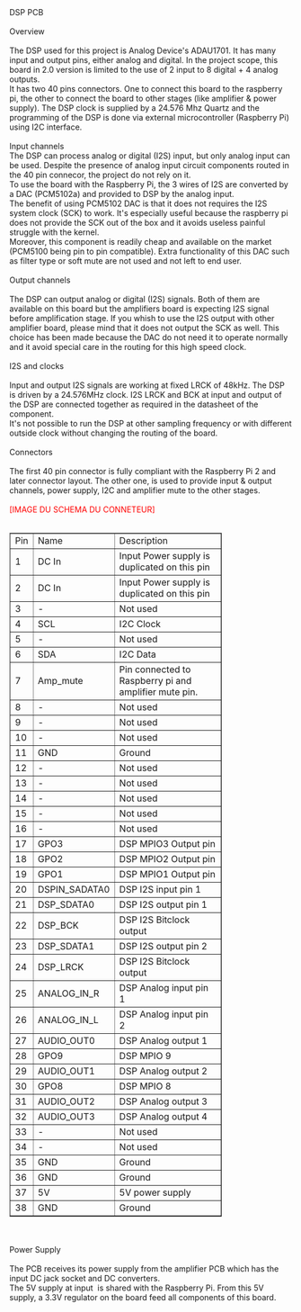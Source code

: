 <!DOCTYPE html PUBLIC "-//W3C//DTD HTML 4.01//EN" "http://www.w3.org/TR/html4/strict.dtd">
<html>
<head>
  <meta content="text/html; charset=ISO-8859-1"
 http-equiv="content-type">
  <title>DSP Board</title>
</head>
<body>
DSP PCB<br>
<br>
Overview<br>
<br>
The DSP used for this project is Analog Device's ADAU1701. It has many
input and output pins, either analog and digital. In the project scope,
this board in 2.0 version is limited to the use of 2 input to 8 digital
+ 4 analog outputs.<br>
It has two 40 pins connectors. One to connect this board to the
raspberry pi, the other to connect the board to other stages (like
amplifier &amp; power supply). The DSP clock is supplied by a
24.576 Mhz Quartz and the programming of the DSP is done via external
microcontroller (Raspberry Pi) using I2C interface.<br>
<br>
Input channels<br>
The DSP can process analog or digital (I2S) input, but only analog
input can be used. Despite the presence of analog input circuit
components routed in the 40 pin connecor, the project do not rely on
it. <br>
To use the board with the Raspberry Pi, the 3 wires of I2S are
converted by a DAC (PCM5102a) and provided to DSP by the analog input. <br>
The benefit of using PCM5102 DAC is that it does not requires the I2S
system clock (SCK) to work. It's especially useful because the
raspberry pi does not provide the SCK out of the box and it avoids
useless painful struggle with the kernel. <br>
Moreover, this component is readily cheap and available on the market
(PCM5100 being pin to pin compatible). Extra functionality of this DAC
such as filter type or soft mute are not used and not left to end user.<br>
<br>
Output channels<br>
&nbsp;<br>
The DSP can output analog or digital (I2S) signals. Both of them are
available on this board but the amplifiers board is expecting I2S
signal before amplification stage. If you whish to use the I2S output
with other amplifier board, please mind that it does not output the SCK
as well. This choice has been made because the DAC do not need it to
operate normally and it avoid special care in the routing for this high
speed clock. <br>
<br>
I2S and clocks<br>
<br>
Input and output I2S signals are working at fixed LRCK of 48kHz. The
DSP is driven by a 24.576MHz clock. I2S LRCK and BCK at input and
output of the DSP are connected together as required in the datasheet
of the component.<br>
It's not possible to run the DSP at other sampling frequency or with
different outside clock without changing the routing of the board. <br>
<br>
Connectors <br>
<br>
The first 40 pin connector is fully compliant with the Raspberry Pi 2
and later connector layout. The other one, is used to provide input
&amp; output channels, power supply, I2C and amplifier mute to the
other stages.<br>
<br>
<span style="color: red;">[IMAGE DU SCHEMA DU CONNETEUR]</span><br>
<br>
<table style="text-align: left; width: 378px; height: 1216px;"
 border="1" cellpadding="2" cellspacing="2">
  <tbody>
    <tr>
      <td>Pin</td>
      <td>Name &nbsp; &nbsp; </td>
      <td>Description &nbsp; &nbsp; &nbsp; &nbsp;
&nbsp;</td>
    </tr>
    <tr>
      <td>1</td>
      <td>DC In</td>
      <td>Input Power supply is duplicated on this pin</td>
    </tr>
    <tr>
      <td>2</td>
      <td>DC In</td>
      <td>Input Power supply is duplicated on this pin</td>
    </tr>
    <tr>
      <td>3</td>
      <td>-</td>
      <td>Not used</td>
    </tr>
    <tr>
      <td>4</td>
      <td>SCL</td>
      <td>I2C Clock</td>
    </tr>
    <tr>
      <td>5</td>
      <td>-</td>
      <td>Not used</td>
    </tr>
    <tr>
      <td>6</td>
      <td>SDA</td>
      <td>I2C Data</td>
    </tr>
    <tr>
      <td>7</td>
      <td>Amp_mute</td>
      <td>Pin connected to Raspberry pi and amplifier mute pin.</td>
    </tr>
    <tr>
      <td>8</td>
      <td>-</td>
      <td>Not used</td>
    </tr>
    <tr>
      <td>9</td>
      <td>-</td>
      <td>Not used</td>
    </tr>
    <tr>
      <td>10</td>
      <td>-</td>
      <td>Not used</td>
    </tr>
    <tr>
      <td>11</td>
      <td>GND</td>
      <td>Ground</td>
    </tr>
    <tr>
      <td>12</td>
      <td>-</td>
      <td>Not used</td>
    </tr>
    <tr>
      <td>13</td>
      <td>-</td>
      <td>Not used</td>
    </tr>
    <tr>
      <td>14</td>
      <td>-</td>
      <td>Not used</td>
    </tr>
    <tr>
      <td>15</td>
      <td>-</td>
      <td>Not used</td>
    </tr>
    <tr>
      <td>16</td>
      <td>-</td>
      <td>Not used</td>
    </tr>
    <tr>
      <td>17</td>
      <td>GPO3</td>
      <td>DSP MPIO3 Output pin</td>
    </tr>
    <tr>
      <td>18</td>
      <td>GPO2</td>
      <td>DSP&nbsp;MPIO2 Output pin</td>
    </tr>
    <tr>
      <td>19</td>
      <td>GPO1</td>
      <td>DSP&nbsp;MPIO1 Output pin</td>
    </tr>
    <tr>
      <td>20</td>
      <td>DSPIN_SADATA0</td>
      <td>DSP I2S input pin 1</td>
    </tr>
    <tr>
      <td>21</td>
      <td>DSP_SDATA0</td>
      <td>DSP I2S output pin 1</td>
    </tr>
    <tr>
      <td>22</td>
      <td>DSP_BCK</td>
      <td>DSP I2S Bitclock output</td>
    </tr>
    <tr>
      <td>23</td>
      <td>DSP_SDATA1</td>
      <td>DSP I2S output pin 2</td>
    </tr>
    <tr>
      <td>24</td>
      <td>DSP_LRCK</td>
      <td>DSP I2S Bitclock output</td>
    </tr>
    <tr>
      <td>25</td>
      <td>ANALOG_IN_R</td>
      <td>DSP Analog input pin 1</td>
    </tr>
    <tr>
      <td>26</td>
      <td>ANALOG_IN_L</td>
      <td>DSP Analog input pin 2</td>
    </tr>
    <tr>
      <td>27</td>
      <td>AUDIO_OUT0</td>
      <td>DSP Analog output 1</td>
    </tr>
    <tr>
      <td>28</td>
      <td>GPO9</td>
      <td>DSP MPIO 9</td>
    </tr>
    <tr>
      <td>29</td>
      <td>AUDIO_OUT1</td>
      <td>DSP Analog output 2</td>
    </tr>
    <tr>
      <td>30</td>
      <td>GPO8</td>
      <td>DSP MPIO 8</td>
    </tr>
    <tr>
      <td>31</td>
      <td>AUDIO_OUT2</td>
      <td>DSP Analog output 3</td>
    </tr>
    <tr>
      <td>32</td>
      <td>AUDIO_OUT3</td>
      <td>DSP Analog output 4</td>
    </tr>
    <tr>
      <td>33</td>
      <td>-</td>
      <td>Not used</td>
    </tr>
    <tr>
      <td>34</td>
      <td>-</td>
      <td>Not used</td>
    </tr>
    <tr>
      <td>35</td>
      <td>GND</td>
      <td>Ground</td>
    </tr>
    <tr>
      <td>36</td>
      <td>GND</td>
      <td>Ground</td>
    </tr>
    <tr>
      <td>37</td>
      <td>5V</td>
      <td>5V power supply</td>
    </tr>
    <tr>
      <td>38</td>
      <td>GND</td>
      <td>Ground</td>
    </tr>
    <tr>
      <td>39</td>
      <td>5V</td>
      <td>5V power supply</td>
    </tr>
    <tr>
      <td>40</td>
      <td>5V</td>
      <td>5V power supply</td>
    </tr>
  </tbody>
</table>
<br>
<br>
Power Supply<br>
<br>
The PCB receives its power supply from the amplifier PCB which has the
input DC jack socket and DC converters.<br>
The
5V supply at input&nbsp; is shared with the Raspberry Pi. From this
5V supply,
a 3.3V regulator on the board feed all components of this board.
</body>
</html>
